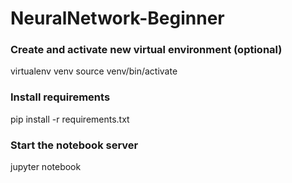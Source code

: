 # NeuralNetwork-Beginner

### Create and activate new virtual environment (optional)
virtualenv venv
source venv/bin/activate
### Install requirements
pip install -r requirements.txt
### Start the notebook server
jupyter notebook
